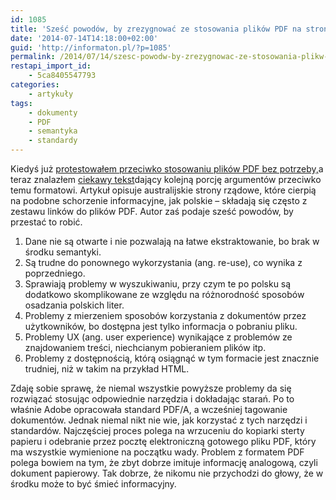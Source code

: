 ```yaml
---
id: 1085
title: 'Sześć powodów, by zrezygnować ze stosowania plików PDF na stronach internetowych'
date: '2014-07-14T14:18:00+02:00'
guid: 'http://informaton.pl/?p=1085'
permalink: /2014/07/14/szesc-powodw-by-zrezygnowac-ze-stosowania-plikw-pdf-na-stronach-internetowych/
restapi_import_id:
    - 5ca8405547793
categories:
    - artykuły
tags:
    - dokumenty
    - PDF
    - semantyka
    - standardy
---
```


Kiedyś już [protestowałem przeciwko stosowaniu plików PDF bez potrzeby,](http://informaton.pl/?p=744)a teraz znalazłem [ciekawy tekst](http://www.4syllables.com.au/2014/06/relying-on-pdf/)dający kolejną porcję argumentów przeciwko temu formatowi. Artykuł opisuje australijskie strony rządowe, które cierpią na podobne schorzenie informacyjne, jak polskie – składają się często z zestawu linków do plików PDF. Autor zaś podaje sześć powodów, by przestać to robić.

1. Dane nie są otwarte i nie pozwalają na łatwe ekstraktowanie, bo brak w środku semantyki.
2. Są trudne do ponownego wykorzystania (ang. <span>re-use</span>), co wynika z poprzedniego.
3. Sprawiają problemy w wyszukiwaniu, przy czym te po polsku są dodatkowo skomplikowane ze względu na różnorodność sposobów osadzania polskich liter.
4. Problemy z mierzeniem sposobów korzystania z dokumentów przez użytkowników, bo dostępna jest tylko informacja o pobraniu pliku.
5. Problemy UX (ang. <span lang="en">user experience</span>) wynikające z problemów ze znajdowaniem treści, niechcianym pobieraniem plików itp.
6. Problemy z dostępnością, którą osiągnąć w tym formacie jest znacznie trudniej, niż w takim na przykład HTML.

Zdaję sobie sprawę, że niemal wszystkie powyższe problemy da się rozwiązać stosując odpowiednie narzędzia i dokładając starań. Po to właśnie Adobe opracowała standard PDF/A, a wcześniej tagowanie dokumentów. Jednak niemal nikt nie wie, jak korzystać z tych narzędzi i standardów. Najczęściej proces polega na wrzuceniu do kopiarki sterty papieru i odebranie przez pocztę elektroniczną gotowego pliku PDF, który ma wszystkie wymienione na początku wady. Problem z formatem PDF polega bowiem na tym, że zbyt dobrze imituje informację analogową, czyli dokument papierowy. Tak dobrze, że nikomu nie przychodzi do głowy, że w środku może to być śmieć informacyjny.
